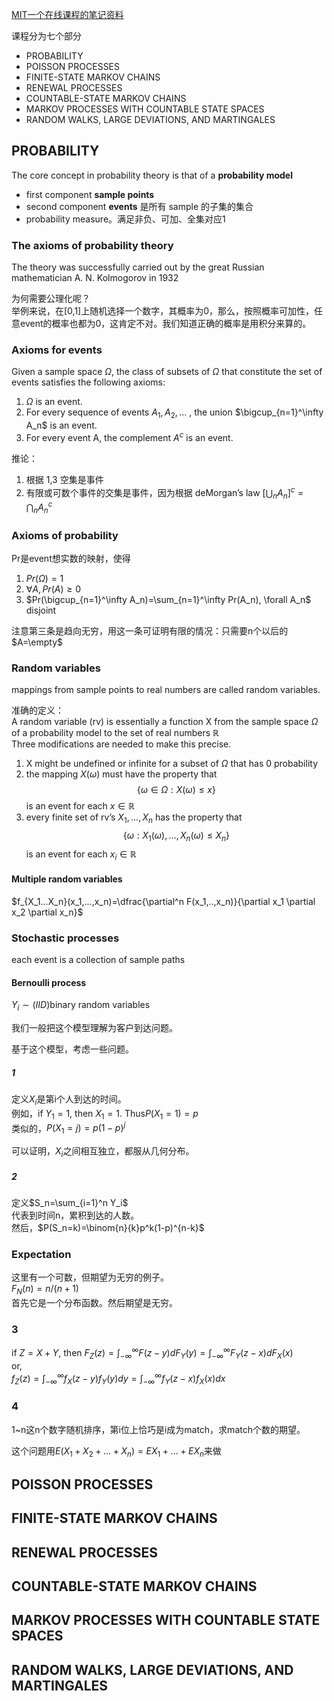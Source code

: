 [MIT一个在线课程的笔记资料](https://ocw.mit.edu/courses/electrical-engineering-and-computer-science/6-262-discrete-stochastic-processes-spring-2011/course-notes/)


课程分为七个部分
- PROBABILITY
- POISSON PROCESSES
- FINITE-STATE MARKOV CHAINS
- RENEWAL PROCESSES
- COUNTABLE-STATE MARKOV CHAINS
- MARKOV PROCESSES WITH COUNTABLE STATE SPACES
- RANDOM WALKS, LARGE DEVIATIONS, AND MARTINGALES



## PROBABILITY
The core concept in probability theory is that of a **probability model**
- first component **sample points**
- second component **events** 是所有 sample 的子集的集合
- probability measure。满足非负、可加、全集对应1

### The axioms of probability theory
The theory was successfully carried out by the great Russian mathematician A. N. Kolmogorov  in 1932

为何需要公理化呢？  
举例来说，在[0,1]上随机选择一个数字，其概率为0，那么，按照概率可加性，任意event的概率也都为0，这肯定不对。我们知道正确的概率是用积分来算的。

### Axioms for events
Given a sample space $\Omega$, the class of subsets of $\Omega$ that constitute the set of events satisfies the following axioms:
1. $\Omega$ is an event.
2. For every sequence of events $A_1, A_2, . . .$ , the union $\bigcup_{n=1}^\infty A_n$ is an event.
3. For every event A, the complement $A^c$ is an event.

推论：
1. 根据 1,3 空集是事件
2. 有限或可数个事件的交集是事件，因为根据 deMorgan’s law $[\bigcup_n A_n]^c=\bigcap_n A_n^c$


### Axioms of probability
Pr是event想实数的映射，使得
1. $Pr(\Omega)=1$
2. $\forall A,Pr(A)\geq 0$
3. $Pr(\bigcup_{n=1}^\infty A_n)=\sum_{n=1}^\infty Pr(A_n), \forall A_n$ disjoint

注意第三条是趋向无穷，用这一条可证明有限的情况：只需要n个以后的$A=\empty$

### Random variables

mappings from sample points to real numbers are called random variables.

准确的定义：  
A random variable (rv) is essentially a function X from the sample space $\Omega$ of a probability model to the set of real numbers $\mathbb R$  
Three modifications are needed to make this precise.
1. X might be undefined or infinite for a subset of $\Omega$ that has 0 probability
2. the mapping $X(\omega)$ must have the property that $$\{\omega \in \Omega : X(\omega) \leq x\}$$ is an event for each $x\in \mathbb R$
3. every finite set of rv’s $X_1,...,X_n$ has the property that $$\{\omega : X_1(\omega) ,  . . . , X_n(\omega) \leq X_n\}$$ is an event for each $x_i \in \mathbb R$

#### Multiple random variables

$f_{X_1...X_n}(x_1,...,x_n)=\dfrac{\partial^n F(x_1,..,x_n)}{\partial x_1 \partial x_2 \partial x_n}$

### Stochastic processes
each event is a collection of sample paths

#### Bernoulli process

$Y_i\sim(IID)$binary random variables  

我们一般把这个模型理解为客户到达问题。  

基于这个模型，考虑一些问题。  
##### 1
定义$X_i$是第i个人到达的时间。  
例如，if $Y_1=1$, then $X_1=1$. Thus$P(X_1=1)=p$  
类似的，$P(X_1=j)=p(1-p)^j$  

可以证明，$X_i$之间相互独立，都服从几何分布。

##### 2

定义$S_n=\sum_{i=1}^n Y_i$  
代表到时间n，累积到达的人数。  
然后，$P(S_n=k)=\binom{n}{k}p^k(1-p)^{n-k}$


### Expectation
这里有一个可数，但期望为无穷的例子。  
$F_N(n)=n/(n+1)$  
首先它是一个分布函数。然后期望是无穷。

### 3
if $Z=X+Y$, then
$F_Z(z)=\int_{-\infty}^\infty F(z-y)dF_Y(y)=\int_{-\infty}^\infty F_Y(z-x)dF_X(x)$  
or,  
$f_Z(z)=\int_{-\infty}^\infty f_X(z-y)f_Y(y)dy=\int_{-\infty}^\infty f_Y(z-x)f_X(x)dx$

### 4
1~n这n个数字随机排序，第i位上恰巧是i成为match，求match个数的期望。  

这个问题用$E(X_1+X_2+...+X_n)=EX_1+...+EX_n$来做

## POISSON PROCESSES


## FINITE-STATE MARKOV CHAINS

## RENEWAL PROCESSES

## COUNTABLE-STATE MARKOV CHAINS

## MARKOV PROCESSES WITH COUNTABLE STATE SPACES


## RANDOM WALKS, LARGE DEVIATIONS, AND MARTINGALES
